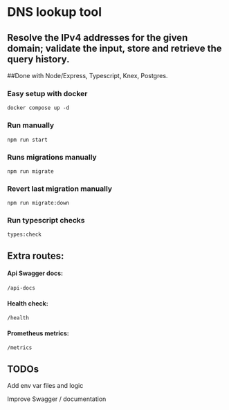 # DNS lookup tool

## Resolve the IPv4 addresses for the given domain; validate the input, store and retrieve the query history.
##Done with Node/Express, Typescript, Knex, Postgres.

### Easy setup with docker
```
docker compose up -d
```

### Run manually
```
npm run start
```

### Runs migrations manually
```
npm run migrate
```

### Revert last migration manually
```
npm run migrate:down
```

### Run typescript checks
```
types:check
```

## Extra routes:

#### Api Swagger docs:
```
/api-docs
```

#### Health check:
```
/health
```

#### Prometheus metrics:
```
/metrics
```

## TODOs
Add env var files and logic

Improve Swagger / documentation
